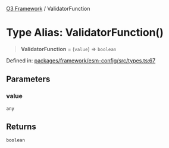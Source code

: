 [O3 Framework](../API.md) / ValidatorFunction

# Type Alias: ValidatorFunction()

> **ValidatorFunction** = (`value`) => `boolean`

Defined in: [packages/framework/esm-config/src/types.ts:67](https://github.com/UjjawalPrabhat/openmrs-esm-core/blob/main/packages/framework/esm-config/src/types.ts#L67)

## Parameters

### value

`any`

## Returns

`boolean`
